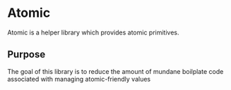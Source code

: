 # Atomic
Atomic is a helper library which provides atomic primitives. 

## Purpose
The goal of this library is to reduce the amount of mundane boilplate code associated with managing atomic-friendly values
